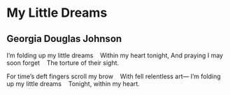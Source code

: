# My Little Dreams
## Georgia Douglas Johnson
I’m folding up my little dreams
   Within my heart tonight,
And praying I may soon forget
   The torture of their sight.

For time’s deft fingers scroll my brow
   With fell relentless art—
I’m folding up my little dreams
   Tonight, within my heart.